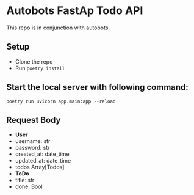 # Autobots FastAp Todo API

This repo is in conjunction with autobots.

## Setup
- Clone the repo
- Run `poetry install`


## Start the local server with following command:
` poetry run uvicorn app.main:app --reload `


## Request Body

- **User**
 - username: str  
 - password: str 
 - created_at: date_time
 - updated_at: date_time
 - todos Array[Todos]
- **ToDo**
 - title: str
 - done: Bool
 
